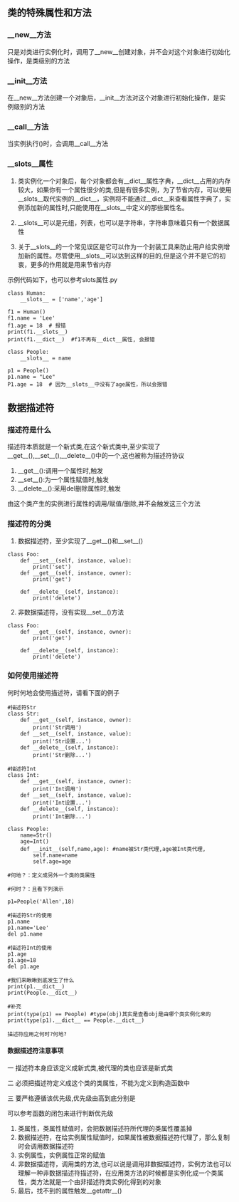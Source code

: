 ## 类的特殊属性和方法

### __new__方法
只是对类进行实例化时，调用了__new__创建对象，并不会对这个对象进行初始化操作，是类级别的方法

### __init__方法
在__new__方法创建一个对象后，__init__方法对这个对象进行初始化操作，是实例级别的方法

### __call__方法

当实例执行()时，会调用__call__方法

### __slots__属性

1. 类实例化一个对象后，每个对象都会有__dict__属性字典，\_\_dict__占用的内存较大，如果你有一个属性很少的类,但是有很多实例，为了节省内存，可以使用__slots__取代实例的__dict__，实例将不能通过__dict__来查看属性字典了，实例添加新的属性时,只能使用在__slots__中定义的那些属性名。

2. __slots__可以是元组，列表，也可以是字符串，字符串意味着只有一个数据属性

2. 关于__slots__的一个常见误区是它可以作为一个封装工具来防止用户给实例增加新的属性。尽管使用__slots__可以达到这样的目的,但是这个并不是它的初衷，更多的作用就是用来节省内存

示例代码如下，也可以参考slots属性.py 
```
class Human:
    __slots__ = ['name','age']

f1 = Human()
f1.name = 'Lee'
f1.age = 18  # 报错
print(f1.__slots__) 
print(f1.__dict__)  #f1不再有__dict__属性, 会报错

class People:
    __slots__ = name
    
p1 = People()
p1.name = "Lee"
P1.age = 18  # 因为__slots__中没有了age属性，所以会报错
```

## 数据描述符
### 描述符是什么
描述符本质就是一个新式类,在这个新式类中,至少实现了__get__(),\_\_set__(),\_\_delete__()中的一个,这也被称为描述符协议
1. \_\_get__():调用一个属性时,触发
2. \_\_set__():为一个属性赋值时,触发
3. \_\_delete__():采用del删除属性时,触发

由这个类产生的实例进行属性的调用/赋值/删除,并不会触发这三个方法

### 描述符的分类
1. 数据描述符，至少实现了__get__()和__set__()
```
class Foo:
    def __set__(self, instance, value):
        print('set')
    def __get__(self, instance, owner):
        print('get')
    
    def __delete__(self, instance):
        print('delete')

```
2. 非数据描述符，没有实现__set__()方法
```
class Foo:
    def __get__(self, instance, owner):
        print('get')
        
    def __delete__(self, instance):
        print('delete')        

```

### 如何使用描述符

何时何地会使用描述符，请看下面的例子
```
#描述符Str
class Str:
    def __get__(self, instance, owner):
        print('Str调用')
    def __set__(self, instance, value):
        print('Str设置...')
    def __delete__(self, instance):
        print('Str删除...')

#描述符Int
class Int:
    def __get__(self, instance, owner):
        print('Int调用')
    def __set__(self, instance, value):
        print('Int设置...')
    def __delete__(self, instance):
        print('Int删除...')

class People:
    name=Str()
    age=Int()
    def __init__(self,name,age): #name被Str类代理,age被Int类代理,
        self.name=name
        self.age=age

#何地？：定义成另外一个类的类属性

#何时？：且看下列演示

p1=People('Allen',18)

#描述符Str的使用
p1.name
p1.name='Lee'
del p1.name

#描述符Int的使用
p1.age
p1.age=18
del p1.age

#我们来瞅瞅到底发生了什么
print(p1.__dict__)
print(People.__dict__)

#补充
print(type(p1) == People) #type(obj)其实是查看obj是由哪个类实例化来的
print(type(p1).__dict__ == People.__dict__)

描述符应用之何时?何地?
```

#### 数据描述符注意事项

一 描述符本身应该定义成新式类,被代理的类也应该是新式类

二 必须把描述符定义成这个类的类属性，不能为定义到构造函数中

三 要严格遵循该优先级,优先级由高到底分别是

可以参考函数的闭包来进行判断优先级

1. 类属性，类属性赋值时，会把数据描述符所代理的类属性覆盖掉
2. 数据描述符，在给实例属性赋值时，如果属性被数据描述符代理了，那么复制时会调用数据描述符
3. 实例属性，实例属性正常的赋值
4. 非数据描述符，调用类的方法,也可以说是调用非数据描述符，实例方法也可以理解一种非数据描述符描述符，在应用类方法的时候都是实例化成一个类属性，类方法就是一个由非描述符类实例化得到的对象
5. 最后，找不到的属性触发__getattr__()


